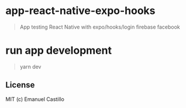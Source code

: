 # app-react-native-expo-hooks
> App testing React Native with expo/hooks/login firebase facebook

# run app development
> yarn dev

## License
MIT (c) Emanuel Castillo